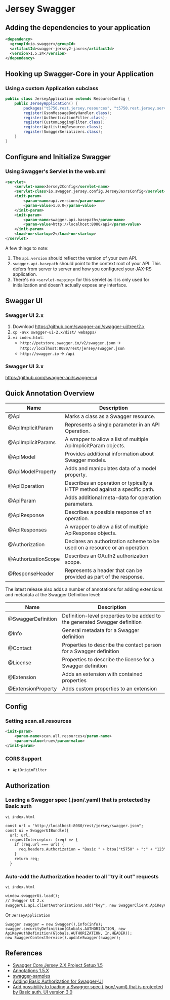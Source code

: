 # Jersey Swagger

## Adding the dependencies to your application
```xml
<dependency>
  <groupId>io.swagger</groupId>
  <artifactId>swagger-jersey2-jaxrs</artifactId>
  <version>1.5.24</version>
</dependency>
```

## Hooking up Swagger-Core in your Application
### Using a custom Application subclass
```java
public class JerseyApplication extends ResourceConfig {
	public JerseyApplication() {
		packages("t5750.rest.jersey.resources", "t5750.rest.jersey.service");
		register(GsonMessageBodyHandler.class);
		register(AuthenticationFilter.class);
		register(CustomLoggingFilter.class);
		register(ApiListingResource.class);
		register(SwaggerSerializers.class);
	}
}
```

## Configure and Initialize Swagger
### Using Swagger's Servlet in the web.xml
```xml
<servlet>
	<servlet-name>Jersey2Config</servlet-name>
	<servlet-class>io.swagger.jersey.config.JerseyJaxrsConfig</servlet-class>
	<init-param>
		<param-name>api.version</param-name>
		<param-value>1.0.0</param-value>
	</init-param>
	<init-param>
		<param-name>swagger.api.basepath</param-name>
		<param-value>http://localhost:8080/api</param-value>
	</init-param>
	<load-on-startup>2</load-on-startup>
</servlet>
```
A few things to note:
1. The `api.version` should reflect the version of your own API.
2. `swagger.api.basepath` should point to the context root of your API. This defers from server to server and how you configured your JAX-RS application.
3. There's no `<servlet-mapping>` for this servlet as it is only used for initialization and doesn't actually expose any interface.

## Swagger UI
### Swagger UI 2.x
1. Download https://github.com/swagger-api/swagger-ui/tree/2.x
2. `cp -avx swagger-ui-2.x/dist/ webapps/`
3. `vi index.html`:
	- `http://petstore.swagger.io/v2/swagger.json` -> `http://localhost:8080/rest/jersey/swagger.json`
	- `http://swagger.io` -> `/api`

### Swagger UI 3.x
https://github.com/swagger-api/swagger-ui

## Quick Annotation Overview

Name | Description
---|-----
@Api | Marks a class as a Swagger resource.
@ApiImplicitParam | Represents a single parameter in an API Operation.
@ApiImplicitParams | A wrapper to allow a list of multiple ApiImplicitParam objects.
@ApiModel | Provides additional information about Swagger models.
@ApiModelProperty | Adds and manipulates data of a model property.
@ApiOperation | Describes an operation or typically a HTTP method against a specific path.
@ApiParam | Adds additional meta-data for operation parameters.
@ApiResponse | Describes a possible response of an operation.
@ApiResponses | A wrapper to allow a list of multiple ApiResponse objects.
@Authorization | Declares an authorization scheme to be used on a resource or an operation.
@AuthorizationScope | Describes an OAuth2 authorization scope.
@ResponseHeader | Represents a header that can be provided as part of the response.

The latest release also adds a number of annotations for adding extensions and metadata at the Swagger Definition level:

Name | Description
---|-----
@SwaggerDefinition | Definition-level properties to be added to the generated Swagger definition
@Info | General metadata for a Swagger definition
@Contact | Properties to describe the contact person for a Swagger definition
@License | Properties to describe the license for a Swagger definition
@Extension | Adds an extension with contained properties
@ExtensionProperty | Adds custom properties to an extension

## Config
### Setting scan.all.resources
```xml
<init-param>
	<param-name>scan.all.resources</param-name>
	<param-value>true</param-value>
</init-param>
```

### CORS Support
- `ApiOriginFilter`

## Authorization
### Loading a Swagger spec (.json/.yaml) that is protected by Basic auth
`vi index.html`
```html
const url = "http://localhost:8080/rest/jersey/swagger.json";
const ui = SwaggerUIBundle({
  url: url,
  requestInterceptor: (req) => {
    if (req.url === url) {
      req.headers.Authorization = "Basic " + btoa("t5750" + ":" + "123");
    }
    return req;
  }
```

### Auto-add the Authorization header to all "try it out" requests
`vi index.html`
```html
window.swaggerUi.load();
// Swagger UI 2.x
swaggerUi.api.clientAuthorizations.add("key", new SwaggerClient.ApiKeyAuthorization("Authorization", "Basic dDU3NTA6MTIz", "header"));
```
Or `JerseyApplication`
```
Swagger swagger = new Swagger().info(info);
swagger.securityDefinition(Globals.AUTHORIZATION, new ApiKeyAuthDefinition(Globals.AUTHORIZATION, In.HEADER));
new SwaggerContextService().updateSwagger(swagger);
```

## References
- [Swagger Core Jersey 2.X Project Setup 1.5](https://github.com/swagger-api/swagger-core/wiki/Swagger-Core-Jersey-2.X-Project-Setup-1.5)
- [Annotations 1.5.X](https://github.com/swagger-api/swagger-core/wiki/Annotations-1.5.X)
- [swagger-samples](https://github.com/swagger-api/swagger-samples/blob/master/java/java-jaxrs-no-annotations/src/main/webapp/WEB-INF/web.xml)
- [Adding Basic Authorization for Swagger-UI](https://stackoverflow.com/questions/31057343/adding-basic-authorization-for-swagger-ui)
- [Add possibility to loading a Swagger spec (.json/.yaml) that is protected by Basic auth. UI version 3.0](https://github.com/swagger-api/swagger-ui/issues/2793)